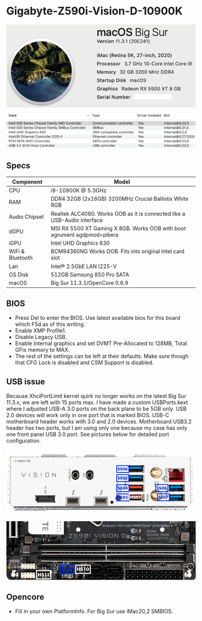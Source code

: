 # Gigabyte-Z590i-Vision-D-10900K
 <p align="center">
  <img src="Docs/AboutThisMac.png" align=center">
 </p>
 <p align="center">
  <img src="Docs/PCI.png" align=center">
 </p>

 ## Specs
 | **Component** | **Model** |
| ------------- | --------- |
| CPU | i9-10900K @ 5.3GHz |
| RAM | DDR4 32GB (2x16GB) 3200MHz Crucial Ballistix White RGB |
| Audio Chipset | Realtek ALC4080. Works OOB as it is connected like a USB-Audio interface |
| dGPU | MSI RX 5500 XT Gaming X 8GB. Works OOB with boot agrument agdpmod=pikera |
| iGPU | Intel UHD Graphics 630 |
| WiFi & Bluetooth | BCM94360NG Works OOB. Fits into original Intel card slot |
| Lan |  Intel® 2.5GbE LAN I225-V |
| OS Disk | 512GB Samsung 850 Pro SATA |
| macOS | Big Sur 11.3.1/OpenCore 0.6.9

## BIOS
- Press Del to enter the BIOS. Use latest available bios for this board which F5d as of this writing.
- Enable XMP Profile1.
- Disable Legacy USB.
- Enable Internal graphics and set DVMT Pre-Allocated to 128MB, Total GFix memory to MAX.
- The rest of the settings can be left at their defaults. Make sure though that CFG Lock is disabled and CSM Support is disabled.

## USB issue
Because XhciPortLimit kernel quirk no longer works on the latest Big Sur 11.3.x, we are left with 15 ports max. I have made a custom USBPorts.kext where I adjusted USB-A 3.0 ports on the back plane to be 5GB only. USB 2.0 devices will work only in one port that is marked BIOS. USB-C motherboard header works with 3.0 and 2.0 devices. Motherboard USB3.2 header has two ports, but I am using only one because my case has only one front panel USB 3.0 port. See pictures below for detailed port configuration.
 <p align="center">
  <img src="Docs/BackIO.png" align=center">
 </p>
 <p align="center">
  <img src="Docs/InternalO.png" align=center">
 </p>

## Opencore
- Fill in your own PlatformInfo. For Big Sur use iMac20,2 SMBIOS.

